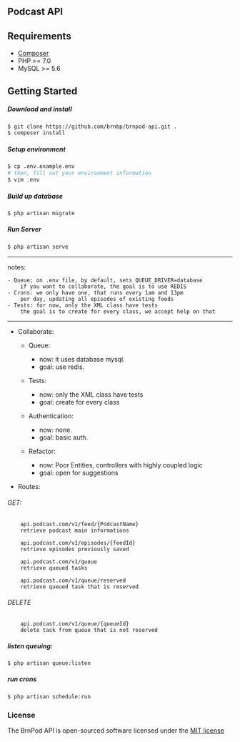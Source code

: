 ## Podcast API

## Requirements
- [Composer](https://getcomposer.org)
- PHP >= 7.0
- MySQL >= 5.6

## Getting Started
##### Download and install
```bash
$ git clone https://github.com/brnbp/brnpod-api.git .
$ composer install
```

##### Setup environment
```bash
$ cp .env.example.env
# then, fill out your environment information
$ vim .env
```

##### Build up database
```bash
$ php artisan migrate
```

##### Run Server
```bash
$ php artisan serve
```

-------

notes:

    - Queue: on .env file, by default, sets QUEUE_DRIVER=database
        if you want to collaborate, the goal is to use REDIS
    - Crons: we only have one, that runs every 1am and 13pm
        per day, updating all episodes of existing feeds
    - Tests: for now, only the XML class have tests
        the goal is to create for every class, we accept help on that
-------


- Collaborate:

    - Queue:
        - now:  it uses database mysql.
        - goal: use redis.

    - Tests:
        - now:  only the XML class have tests
        - goal: create for every class

    - Authentication:
        - now:  none.
        - goal: basic auth.

    - Refactor:
        - now:  Poor Entities, controllers with highly coupled logic
        - goal: open for suggestions


- Routes:
###### GET:
```
    api.podcast.com/v1/feed/{PodcastName}
    retrieve podcast main informations
```
```
    api.podcast.com/v1/episodes/{feedId}
    retrieve episodes previously saved
```

```
    api.podcast.com/v1/queue
    retrieve queued tasks
```
```
    api.podcast.com/v1/queue/reserved
    retrieve queued task that is reserved
```
###### DELETE
```
    api.podcast.com/v1/queue/{queueId}
    delete task from queue that is not reserved
```


##### listen queuing:
```bash
$ php artisan queue:listen
```
##### run crons
```bash
$ php artisan schedule:run
```


### License

The BrnPod API is open-sourced software licensed under the [MIT license](http://opensource.org/licenses/MIT)
